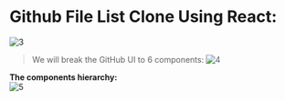
# Github File List Clone Using React:
![3](https://user-images.githubusercontent.com/23708468/96241532-f6899200-0faa-11eb-9608-ad7c576fd63f.png)

> We will break the GitHub UI to 6 components:
![4](https://user-images.githubusercontent.com/23708468/96248580-6d775880-0fb4-11eb-8a9f-d0ecb8982f23.png)

**The components hierarchy:** <br>
![5](https://user-images.githubusercontent.com/23708468/96250499-9baa6780-0fb7-11eb-9a16-b596949a008b.png)


 



 
 
